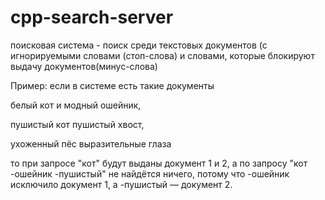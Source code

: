 # cpp-search-server

поисковая система - поиск среди текстовых документов (с игнорируемыми словами (стоп-слова) и словами, которые блокируют выдачу документов(минус-слова)

Пример: если в системе есть такие документы

белый кот и модный ошейник,

пушистый кот пушистый хвост,

ухоженный пёс выразительные глаза

то при запросе "кот" будут выданы документ 1 и 2, а по запросу "кот -ошейник -пушистый" не найдётся ничего, потому что -ошейник исключило документ 1, а -пушистый — документ 2.
